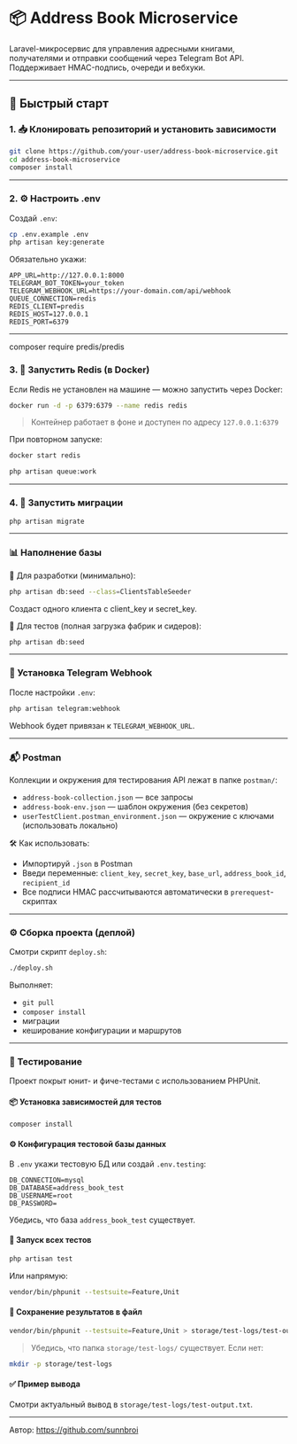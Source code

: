 # 📦 Address Book Microservice

Laravel-микросервис для управления адресными книгами, получателями и отправки сообщений через Telegram Bot API. Поддерживает HMAC-подпись, очереди и вебхуки.

---

## 🚀 Быстрый старт

### 1. 📥 Клонировать репозиторий и установить зависимости

```bash
git clone https://github.com/your-user/address-book-microservice.git
cd address-book-microservice
composer install
```

---

### 2. ⚙️ Настроить .env

Создай `.env`:

```bash
cp .env.example .env
php artisan key:generate
```

Обязательно укажи:

```env
APP_URL=http://127.0.0.1:8000
TELEGRAM_BOT_TOKEN=your_token
TELEGRAM_WEBHOOK_URL=https://your-domain.com/api/webhook
QUEUE_CONNECTION=redis
REDIS_CLIENT=predis
REDIS_HOST=127.0.0.1
REDIS_PORT=6379
```

---
composer require predis/predis
### 3. 🧱 Запустить Redis (в Docker)

Если Redis не установлен на машине — можно запустить через Docker:

```bash
docker run -d -p 6379:6379 --name redis redis
```

> Контейнер работает в фоне и доступен по адресу `127.0.0.1:6379`

При повторном запуске:
```bash
docker start redis

php artisan queue:work
```
---

### 4. 🧩 Запустить миграции

```bash
php artisan migrate
```

---

### 📊 Наполнение базы

🔹 Для разработки (минимально):

```bash
php artisan db:seed --class=ClientsTableSeeder
```

Создаст одного клиента с client_key и secret_key.

🔸 Для тестов (полная загрузка фабрик и сидеров):

```bash
php artisan db:seed
```

---

### 🤖 Установка Telegram Webhook

После настройки `.env`:

```bash
php artisan telegram:webhook
```

Webhook будет привязан к `TELEGRAM_WEBHOOK_URL`.

---

### 📬 Postman

Коллекции и окружения для тестирования API лежат в папке `postman/`:

- `address-book-collection.json` — все запросы
- `address-book-env.json` — шаблон окружения (без секретов)
- `userTestClient.postman_environment.json` — окружение с ключами (использовать локально)

🛠 Как использовать:
- Импортируй `.json` в Postman
- Введи переменные: `client_key`, `secret_key`, `base_url`, `address_book_id`, `recipient_id`
- Все подписи HMAC рассчитываются автоматически в `prerequest`-скриптах

---

### ⚙️ Сборка проекта (деплой)

Смотри скрипт `deploy.sh`:

```bash
./deploy.sh
```

Выполняет:

- `git pull`
- `composer install`
- миграции
- кеширование конфигурации и маршрутов

---

### 🧪 Тестирование

Проект покрыт юнит- и фиче-тестами с использованием PHPUnit.

#### 📦 Установка зависимостей для тестов

```bash
composer install
```

#### ⚙️ Конфигурация тестовой базы данных

В `.env` укажи тестовую БД или создай `.env.testing`:

```env
DB_CONNECTION=mysql
DB_DATABASE=address_book_test
DB_USERNAME=root
DB_PASSWORD=
```

Убедись, что база `address_book_test` существует.

#### 🚀 Запуск всех тестов

```bash
php artisan test
```

Или напрямую:

```bash
vendor/bin/phpunit --testsuite=Feature,Unit
```

#### 💾 Сохранение результатов в файл

```bash
vendor/bin/phpunit --testsuite=Feature,Unit > storage/test-logs/test-output.txt
```

> Убедись, что папка `storage/test-logs/` существует. Если нет:

```bash
mkdir -p storage/test-logs
```

#### ✅ Пример вывода

Смотри актуальный вывод в `storage/test-logs/test-output.txt`.

---

Автор: https://github.com/sunnbroi
